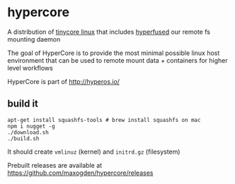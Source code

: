 # hypercore

A distribution of [tinycore linux](http://tinycorelinux.net/) that includes [hyperfused](https://github.com/mafintosh/hyperfused) our remote fs mounting daemon

The goal of HyperCore is to provide the most minimal possible linux host environment that can be used to remote mount data + containers for higher level workflows

HyperCore is part of http://hyperos.io/

## build it

```
apt-get install squashfs-tools # brew install squashfs on mac
npm i nugget -g  
./download.sh
./build.sh
````

It should create `vmlinuz` (kernel) and `initrd.gz` (filesystem)

Prebuilt releases are available at https://github.com/maxogden/hypercore/releases
